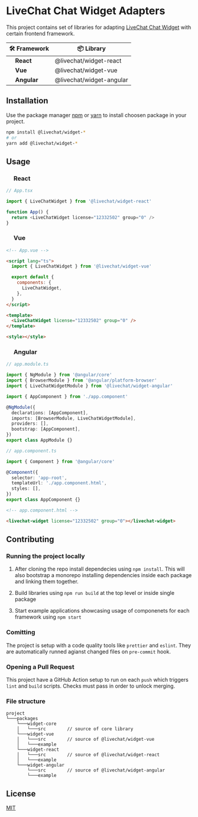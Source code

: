 # LiveChat Chat Widget Adapters

This project contains set of libraries for adapting [LiveChat Chat Widget](https://developers.livechat.com/open-chat-widget/) with certain frontend framework.

| 🛠 Framework                                                                                                          | 📦 Library               |
| -------------------------------------------------------------------------------------------------------------------- | ------------------------ |
| <img widht="12px" height="12px" src ="https://cdn.iconscout.com/icon/free/png-256/react-1-282599.png" /> **React**   | @livechat/widget-react   |
| <img widht="12px" height="12px" src ="https://cdn.iconscout.com/icon/free/png-256/vue-282497.png" /> **Vue**         | @livechat/widget-vue     |
| <img widht="12px" height="12px" src ="https://cdn.iconscout.com/icon/free/png-256/angular-226066.png" /> **Angular** | @livechat/widget-angular |

## Installation

Use the package manager [npm](https://www.npmjs.com/) or [yarn](https://yarnpkg.com/) to install choosen package in your project.

```bash
npm install @livechat/widget-*
# or
yarn add @livechat/widget-*
```

## Usage

### <img widht="16px" height="16px" src ="https://cdn.iconscout.com/icon/free/png-256/react-1-282599.png" /> **React**

```ts
// App.tsx

import { LiveChatWidget } from '@livechat/widget-react'

function App() {
  return <LiveChatWidget license="12332502" group="0" />
}
```

### <img widht="16px" height="16px" src ="https://cdn.iconscout.com/icon/free/png-256/vue-282497.png" /> **Vue**

```html
<!-- App.vue -->

<script lang="ts">
  import { LiveChatWidget } from '@livechat/widget-vue'

  export default {
    components: {
      LiveChatWidget,
    },
  }
</script>

<template>
  <LiveChatWidget license="12332502" group="0" />
</template>

<style></style>
```

### <img widht="16px" height="16px" src ="https://cdn.iconscout.com/icon/free/png-256/angular-226066.png" /> **Angular**

```ts
// app.module.ts

import { NgModule } from '@angular/core'
import { BrowserModule } from '@angular/platform-browser'
import { LiveChatWidgetModule } from '@livechat/widget-angular'

import { AppComponent } from './app.component'

@NgModule({
  declarations: [AppComponent],
  imports: [BrowserModule, LiveChatWidgetModule],
  providers: [],
  bootstrap: [AppComponent],
})
export class AppModule {}
```

```ts
// app.component.ts

import { Component } from '@angular/core'

@Component({
  selector: 'app-root',
  templateUrl: './app.component.html',
  styles: [],
})
export class AppComponent {}
```

```html
<!-- app.component.html -->

<livechat-widget license="12332502" group="0"></livechat-widget>
```

## Contributing

### Running the project locally

1. After cloning the repo install dependecies using `npm install`. This will also bootstrap a monorepo installing dependencies inside each package and linking them together.

2. Build libraries using `npm run build` at the top level or inside single package

3. Start example applications showcasing usage of componenets for each framework using `npm start`

### Comitting

The project is setup with a code quality tools like `prettier` and `eslint`. They are automatically runned agianst changed files on `pre-commit` hook.

### Opening a Pull Request

This project have a GitHub Action setup to run on each `push` which triggers `lint` and `build` scripts. Checks must pass in order to unlock merging.

### File structure

```
project
└───packages
    └───widget-core
    │   └───src        // source of core library
    └───widget-vue
    │   └───src        // source of @livechat/widget-vue
    │   └───example
    └───widget-react
    │   └───src        // source of @livechat/widget-react
    │   └───example
    └───widget-angular
        └───src        // source of @livechat/widget-angular
        └───example
```

## License

[MIT](https://choosealicense.com/licenses/mit/)
